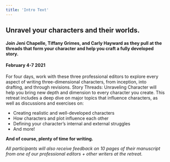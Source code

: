```yaml
---
title: 'Intro Text'
---
```


## Unravel your characters and their worlds.

#### Join Jeni Chapelle, Tiffany Grimes, and Carly Hayward as they pull at the threads that form your character and help you craft a fully developed story.

#### February 4-7 2021  
 
For four days, work with these three professional editors to explore every aspect of writing three-dimensional characters, from inception, into drafting, and through revisions. Story Threads: Unraveling Character will help you bring new depth and dimension to every character you create. This retreat includes a deep dive on major topics that influence characters, as well as discussions and exercises on:
 * Creating realistic and well-developed characters
 * How characters and plot influence each other
 * Defining your character’s internal and external struggles
 * And more!
 
**And of course, plenty of time for writing.**

_All participants will also receive feedback on 10 pages of their manuscript from one of our professional editors + other writers at the retreat._
